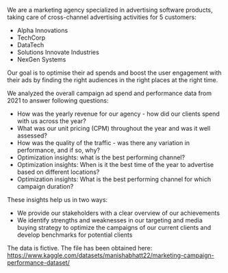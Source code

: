 We are a marketing agency specialized in advertising software products, taking care of cross-channel advertising activities for 5 customers:

- Alpha Innovations
- TechCorp
- DataTech
- Solutions Innovate Industries
- NexGen Systems

Our goal is to optimise their ad spends and boost the user engagement with their ads by finding the right audiences in the right places at the right time.

We analyzed the overall campaign ad spend and performance data from 2021 to answer following questions:

- How was the yearly revenue for our agency - how did our clients spend with us across the year?
- What was our unit pricing (CPM) throughout the year and was it well assessed?
- How was the quality of the traffic - was there any variation in performance, and if so, why?
- Optimization insights: what is the best performing channel?
- Optimization insights: When is it the best time of the year to advertise based on different locations?
- Optimization insights: What is the best performing channel for which campaign duration?

These insights help us in two ways:

- We provide our stakeholders with a clear overview of our achievements
- We identify strengths and weaknesses in our targeting and media buying strategy to optimize the campaigns of our current clients and develop benchmarks for potential clients

The data is fictive. The file has been obtained here: https://www.kaggle.com/datasets/manishabhatt22/marketing-campaign-performance-dataset/
